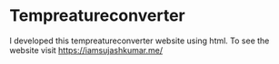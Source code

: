 # Tempreatureconverter
I developed this tempreatureconverter website using html. To see the website visit https://iamsujashkumar.me/
